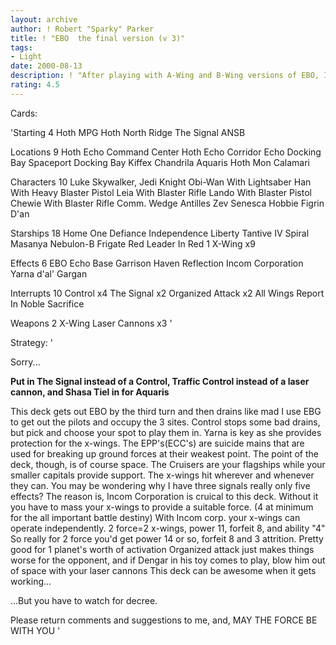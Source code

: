 ```yaml
---
layout: archive
author: ! Robert "Sparky" Parker
title: ! "EBO  the final version (v 3)"
tags:
- Light
date: 2000-08-13
description: ! "After playing with A-Wing and B-Wing versions of EBO, I have reverted to my favorite, and most successful version using the defecting corporation."
rating: 4.5
---
```

Cards: 

'Starting 4
Hoth MPG
Hoth North Ridge
The Signal
ANSB

Locations 9
Hoth Echo Command Center
Hoth Echo Corridor
Echo Docking Bay
Spaceport Docking Bay
Kiffex
Chandrila
Aquaris
Hoth
Mon Calamari

Characters 10
Luke Skywalker, Jedi Knight
Obi-Wan With Lightsaber
Han With Heavy Blaster Pistol
Leia With Blaster Rifle
Lando With Blaster Pistol
Chewie With Blaster Rifle
Comm. Wedge Antilles
Zev Senesca
Hobbie
Figrin D'an

Starships 18
Home One
Defiance
Independence
Liberty
Tantive IV
Spiral
Masanya
Nebulon-B Frigate
Red Leader In Red 1
X-Wing x9

Effects 6
EBO
Echo Base Garrison
Haven
Reflection
Incom Corporation
Yarna d'al' Gargan

Interrupts 10
Control x4
The Signal x2
Organized Attack x2
All Wings Report In
Noble Sacrifice

Weapons 2
X-Wing Laser Cannons x3
'

Strategy: '

Sorry...

   ******Put in The Signal instead of a Control, Traffic Control instead of a laser cannon, and Shasa Tiel in for Aquaris******

This deck gets out EBO by the third turn and then drains like mad  I use EBG to get out the pilots and occupy the 3 sites.  Control stops some bad drains, but pick and choose your spot to play them in.  Yarna is key as she provides protection for the x-wings.  The EPP's(ECC's) are suicide mains that are used for breaking up ground forces at their weakest point.	The point of the deck, though, is of course space.  The Cruisers are your flagships while your smaller capitals provide support.  The x-wings hit wherever and whenever they can.  You may be wondering why I have three signals really only five effects?  The reason is, Incom Corporation is cruical to this deck.  Without it you have to mass your x-wings to provide a suitable force. (4 at minimum for the all important battle destiny)  With Incom corp. your x-wings can operate independently.
2 force=2 x-wings, power 11, forfeit 8, and ability "4"  So really for 2 force you'd get power 14 or so, forfeit 8 and 3 attrition.	Pretty good for 1 planet's worth of activation  Organized attack just makes things worse for the opponent, and if Dengar in his toy comes to play, blow him out of space with your laser cannons  This deck can be awesome when it gets working...

...But you have to watch for decree.

Please return comments and suggestions to me, and,  MAY THE FORCE BE WITH YOU	    '